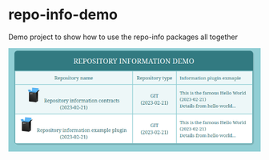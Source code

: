 # repo-info-demo
Demo project to show how to use the repo-info packages all together

![Version 1 screenshot](./docs/screenshot-version1.png "Version 1 screenshot")
